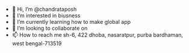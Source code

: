 - 👋 Hi, I’m @chandrataposh
- 👀 I’m interested in biusness
- 🌱 I’m currently learning how to make global app
- 💞️ I’m looking to collaborate on 
- 📫 How to reach me sh-6, 422 dhoba, nasaratpur, purba bardhaman, west bengal-713519

<!---
chandrataposh/chandrataposh is a ✨ special ✨ repository because its `README.md` (this file) appears on your GitHub profile.
You can click the Preview link to take a look at your changes.
--->
